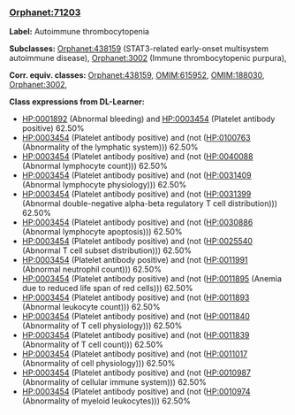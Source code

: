 
### [Orphanet:71203](http://www.orpha.net/ORDO/Orphanet_71203)
**Label:** Autoimmune thrombocytopenia

**Subclasses:** [Orphanet:438159](http://www.orpha.net/ORDO/Orphanet_438159) (STAT3-related early-onset multisystem autoimmune disease), [Orphanet:3002](http://www.orpha.net/ORDO/Orphanet_3002) (Immune thrombocytopenic purpura), 

**Corr. equiv. classes:** [Orphanet:438159](http://www.orpha.net/ORDO/Orphanet_438159), [OMIM:615952](http://purl.obolibrary.org/obo/OMIM_615952), [OMIM:188030](http://purl.obolibrary.org/obo/OMIM_188030), [Orphanet:3002](http://www.orpha.net/ORDO/Orphanet_3002), 

**Class expressions from DL-Learner:**

- [HP:0001892](http://purl.obolibrary.org/obo/HP_0001892) (Abnormal bleeding) and [HP:0003454](http://purl.obolibrary.org/obo/HP_0003454) (Platelet antibody positive) 62.50%
- [HP:0003454](http://purl.obolibrary.org/obo/HP_0003454) (Platelet antibody positive) and (not ([HP:0100763](http://purl.obolibrary.org/obo/HP_0100763) (Abnormality of the lymphatic system))) 62.50%
- [HP:0003454](http://purl.obolibrary.org/obo/HP_0003454) (Platelet antibody positive) and (not ([HP:0040088](http://purl.obolibrary.org/obo/HP_0040088) (Abnormal lymphocyte count))) 62.50%
- [HP:0003454](http://purl.obolibrary.org/obo/HP_0003454) (Platelet antibody positive) and (not ([HP:0031409](http://purl.obolibrary.org/obo/HP_0031409) (Abnormal lymphocyte physiology))) 62.50%
- [HP:0003454](http://purl.obolibrary.org/obo/HP_0003454) (Platelet antibody positive) and (not ([HP:0031399](http://purl.obolibrary.org/obo/HP_0031399) (Abnormal double-negative alpha-beta regulatory T cell distribution))) 62.50%
- [HP:0003454](http://purl.obolibrary.org/obo/HP_0003454) (Platelet antibody positive) and (not ([HP:0030886](http://purl.obolibrary.org/obo/HP_0030886) (Abnormal lymphocyte apoptosis))) 62.50%
- [HP:0003454](http://purl.obolibrary.org/obo/HP_0003454) (Platelet antibody positive) and (not ([HP:0025540](http://purl.obolibrary.org/obo/HP_0025540) (Abnormal T cell subset distribution))) 62.50%
- [HP:0003454](http://purl.obolibrary.org/obo/HP_0003454) (Platelet antibody positive) and (not ([HP:0011991](http://purl.obolibrary.org/obo/HP_0011991) (Abnormal neutrophil count))) 62.50%
- [HP:0003454](http://purl.obolibrary.org/obo/HP_0003454) (Platelet antibody positive) and (not ([HP:0011895](http://purl.obolibrary.org/obo/HP_0011895) (Anemia due to reduced life span of red cells))) 62.50%
- [HP:0003454](http://purl.obolibrary.org/obo/HP_0003454) (Platelet antibody positive) and (not ([HP:0011893](http://purl.obolibrary.org/obo/HP_0011893) (Abnormal leukocyte count))) 62.50%
- [HP:0003454](http://purl.obolibrary.org/obo/HP_0003454) (Platelet antibody positive) and (not ([HP:0011840](http://purl.obolibrary.org/obo/HP_0011840) (Abnormality of T cell physiology))) 62.50%
- [HP:0003454](http://purl.obolibrary.org/obo/HP_0003454) (Platelet antibody positive) and (not ([HP:0011839](http://purl.obolibrary.org/obo/HP_0011839) (Abnormality of T cell count))) 62.50%
- [HP:0003454](http://purl.obolibrary.org/obo/HP_0003454) (Platelet antibody positive) and (not ([HP:0011017](http://purl.obolibrary.org/obo/HP_0011017) (Abnormality of cell physiology))) 62.50%
- [HP:0003454](http://purl.obolibrary.org/obo/HP_0003454) (Platelet antibody positive) and (not ([HP:0010987](http://purl.obolibrary.org/obo/HP_0010987) (Abnormality of cellular immune system))) 62.50%
- [HP:0003454](http://purl.obolibrary.org/obo/HP_0003454) (Platelet antibody positive) and (not ([HP:0010974](http://purl.obolibrary.org/obo/HP_0010974) (Abnormality of myeloid leukocytes))) 62.50%


